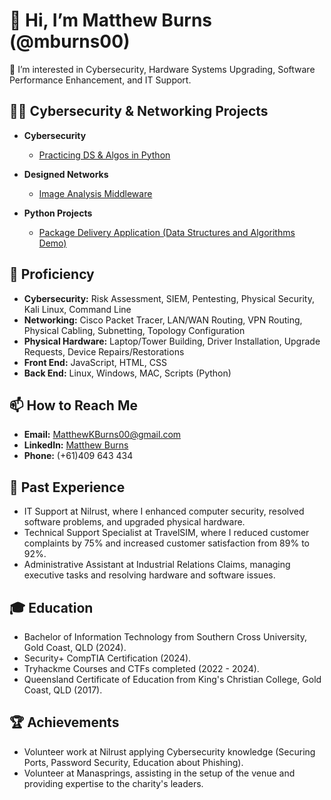 # 👋 Hi, I’m Matthew Burns (@mburns00)

👀 I’m interested in Cybersecurity, Hardware Systems Upgrading, Software Performance Enhancement, and IT Support.

## 👨‍💻 Cybersecurity & Networking Projects

- **Cybersecurity**
  - [Practicing DS & Algos in Python](https://github.com/)
  
- **Designed Networks**
  - [Image Analysis Middleware](https://github.com/)
  
- **Python Projects**
  - [Package Delivery Application (Data Structures and Algorithms Demo)](https://github.com/)

## 🌱 Proficiency

- **Cybersecurity:** Risk Assessment, SIEM, Pentesting, Physical Security, Kali Linux, Command Line
- **Networking:** Cisco Packet Tracer, LAN/WAN Routing, VPN Routing, Physical Cabling, Subnetting, Topology Configuration
- **Physical Hardware:** Laptop/Tower Building, Driver Installation, Upgrade Requests, Device Repairs/Restorations
- **Front End:** JavaScript, HTML, CSS
- **Back End:** Linux, Windows, MAC, Scripts (Python)

## 📫 How to Reach Me

- **Email:** [MatthewKBurns00@gmail.com](mailto:MatthewKBurns00@gmail.com)
- **LinkedIn:** [Matthew Burns](https://linkedin.com/in/matthew-burns-492541253)
- **Phone:** (+61)409 643 434

## 🏢 Past Experience

- IT Support at Nilrust, where I enhanced computer security, resolved software problems, and upgraded physical hardware.
- Technical Support Specialist at TravelSIM, where I reduced customer complaints by 75% and increased customer satisfaction from 89% to 92%.
- Administrative Assistant at Industrial Relations Claims, managing executive tasks and resolving hardware and software issues.

## 🎓 Education

- Bachelor of Information Technology from Southern Cross University, Gold Coast, QLD (2024).
- Security+ CompTIA Certification (2024).
- Tryhackme Courses and CTFs completed (2022 - 2024).
- Queensland Certificate of Education from King's Christian College, Gold Coast, QLD (2017).

## 🏆 Achievements

- Volunteer work at Nilrust applying Cybersecurity knowledge (Securing Ports, Password Security, Education about Phishing).
- Volunteer at Manasprings, assisting in the setup of the venue and providing expertise to the charity's leaders.
